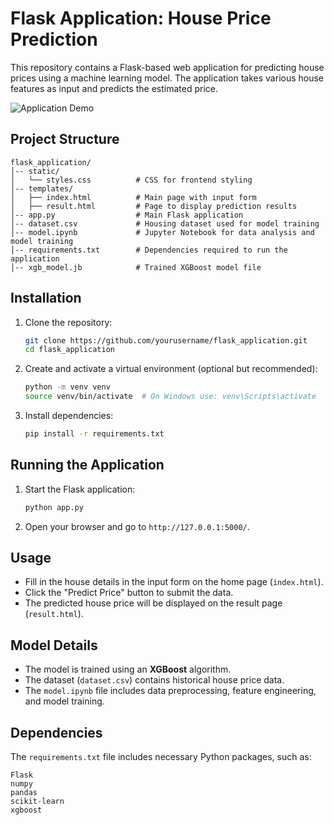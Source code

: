 # Flask Application: House Price Prediction

This repository contains a Flask-based web application for predicting house prices using a machine learning model. The application takes various house features as input and predicts the estimated price.

![Application Demo](demo-screenshot.png)

## Project Structure

```
flask_application/
│-- static/
│   └── styles.css          # CSS for frontend styling
│-- templates/
│   ├── index.html          # Main page with input form
│   ├── result.html         # Page to display prediction results
│-- app.py                  # Main Flask application
│-- dataset.csv             # Housing dataset used for model training
│-- model.ipynb             # Jupyter Notebook for data analysis and model training
│-- requirements.txt        # Dependencies required to run the application
│-- xgb_model.jb            # Trained XGBoost model file
```

## Installation

1. Clone the repository:
   ```sh
   git clone https://github.com/yourusername/flask_application.git
   cd flask_application
   ```

2. Create and activate a virtual environment (optional but recommended):
   ```sh
   python -m venv venv
   source venv/bin/activate  # On Windows use: venv\Scripts\activate
   ```

3. Install dependencies:
   ```sh
   pip install -r requirements.txt
   ```

## Running the Application

1. Start the Flask application:
   ```sh
   python app.py
   ```
2. Open your browser and go to `http://127.0.0.1:5000/`.

## Usage

- Fill in the house details in the input form on the home page (`index.html`).
- Click the "Predict Price" button to submit the data.
- The predicted house price will be displayed on the result page (`result.html`).

## Model Details

- The model is trained using an **XGBoost** algorithm.
- The dataset (`dataset.csv`) contains historical house price data.
- The `model.ipynb` file includes data preprocessing, feature engineering, and model training.

## Dependencies

The `requirements.txt` file includes necessary Python packages, such as:
```
Flask
numpy
pandas
scikit-learn
xgboost
```

